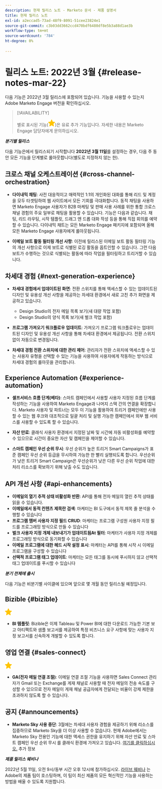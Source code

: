 ```yaml
---
description: 현재 릴리스 노트 - Marketo 문서 - 제품 설명서
title: 현재 릴리스 노트
exl-id: a2eccad5-73ad-48f9-8091-51cee23824e1
source-git-commit: c3b03dd3662ccd470bdf6480df8e5b3a88d1ae3b
workflow-type: tm+mt
source-wordcount: '784'
ht-degree: 0%

---
```


# 릴리스 노트: 2022년 3월 {#release-notes-mar-22}

다음 기능은 2022년 3월 릴리스에 포함되어 있습니다. 기능을 사용할 수 있는지 Adobe Marketo Engage 버전을 확인하십시오.

>[!AVAILABILITY]
>
>별로 표시된 기능(![별](assets/yellow-star.png))은 유료 추가 기능입니다. 자세한 내용은 Marketo Engage 담당자에게 문의하십시오.

**_분기별 릴리스_**

다음 기능은에서 릴리스되기 시작합니다 **2022년 3월 11일**&#x200B;를 설정하는 경우, 다음 주 동안 모든 기능을 단계별로 롤아웃합니다(별도로 지정하지 않는 한).

## 크로스 채널 오케스트레이션 {#cross-channel-orchestration}

* **다이내믹 채팅**: 사전 대응적이고 매력적인 1:1의 개인화된 대화를 통해 리드 및 계정을 모두 타겟팅하여 웹 사이트에서 모든 기회를 극대화합니다. 동적 채팅을 사용하면 Marketo Engage 사용자가 B2B 마케팅 및 판매 사용 사례를 위한 통합 크로스 채널 경험의 주요 일부로 채팅을 활용할 수 있습니다. 기능은 다음과 같습니다. 채팅, 리드 라우팅, 시작 템플릿, 드래그 앤 드롭 대화 작성 등을 통해 직접 회의를 예약할 수 있습니다. 다이내믹 채트는 모든 Marketo Engage 패키지에 포함되며 올해 모든 Marketo Engage 사용자에게 롤아웃됩니다.

* **이메일 보트 활동 필터링 개선 사항**: 이전에 릴리스된 이메일 보트 활동 필터링 기능의 개선 사항으로 이제 보트로 식별된 로깅 활동을 옵트인할 수 있습니다. 그런 다음 보트가 수행하는 것으로 식별되는 활동에 따라 작업을 필터링하고 트리거할 수 있습니다.

## 차세대 경험 {#next-generation-experience}

* **차세대 경험에서 업데이트된 화면**: 전환 스위치를 통해 액세스할 수 있는 업데이트된 디자인 및 유용성 개선 사항을 제공하는 차세대 환경에서 새로 고친 추가 화면을 제공하고 있습니다.

   * Design Studio의 전자 메일 목록 보기(새 대량 작업 포함)
   * Design Studio의 양식 목록 보기(새 벌크 작업 포함)

* **프로그램 가져오기 워크플로우 업데이트**: 가져오기 프로그램 워크플로우는 업데이트된 디자인 및 유용성 개선 사항을 통해 차세대 환경에서 제공됩니다. 전환 스위치 없이 자동으로 변경됩니다.

* **차세대 경험 전환 스위치에 대한 관리 제어**: 관리자가 전환 스위치에 액세스할 수 있는 사용자 유형을 선택할 수 있는 기능을 사용하여 사용자에게 작동하는 방식으로 차세대 경험의 롤아웃을 관리합니다.

## Experience Automation {#experience-automation}

* **셀프서비스 흐름 단계(베타)**: 스마트 캠페인에서 사용할 사용자 지정된 흐름 단계를 작성하는 기능을 사용하여 Marketo Engage과 나머지 스택 간의 연결을 확장합니다. Marketo 사용자 및 파트너는 모두 이 기능을 활용하여 트리거 캠페인에만 사용할 수 있는 웹 후크와 대조적으로 일괄 처리 및 실행 가능한 캠페인에서 외부 웹 서비스를 사용할 수 있도록 할 수 있습니다.

* **자산 만료**: 클래식 사용자 환경에서 지정된 날짜 및 시간에 자동 비활성화를 예약할 수 있으므로 시간이 중요한 자산 및 캠페인을 제어할 수 있습니다.

* **스마트 캠페인 우선 순위 무시**: 우선 순위가 높은 트리거 Smart Campaigns가 표준 캠페인 우선 순위 등급을 무시하여 가능한 한 빨리 실행되도록 합니다. 우선순위가 낮은 트리거 Smart Campaign은 우선순위가 낮은 다른 우선 순위 작업에 대한 처리 리소스를 확보하기 위해 낮출 수도 있습니다.

## API 개선 사항 {#api-enhancements}

* **이메일의 열기 추적 상태 비활성화 반환**: API를 통해 전자 메일의 열린 추적 상태를 읽을 수 있습니다.
* **이메일에서 동적 컨텐츠 제목란 검색**: 마케터는 BI 도구에서 동적 제목 줄 분석을 수행할 수 있습니다
* **프로그램 멤버 사용자 지정 필드 CRUD**: 마케터는 프로그램 구성원 사용자 지정 필드를 프로그래밍 방식으로 만들 수 있습니다
* **벌크 사용자 지정 개체 내보내기가 업데이트됨At 필터**: 마케터가 사용자 지정 개체를 프로그래밍 방식으로 동기화할 수 있습니다
* **이메일 프로그램에 대한 헤드 시작 설정 표시**: 마케터는 API를 통해 시작 시 이메일 프로그램을 구성할 수 있습니다
* **선택적 프로그램 태그 업데이트**: 마케터는 모든 태그를 동시에 푸시하지 않고 선택적 태그 업데이트를 푸시할 수 있습니다

**_분기 전체에 출시_**

다음 기능은 비분기별 사이클에 있으며 앞으로 몇 개월 동안 릴리스될 예정입니다.

## Bizible {#bizible}

![(별)](assets/yellow-star.png)

* **BI 템플릿**: Bizible은 이제 Tableau 및 Power BI에 대한 다운로드 가능한 기본 보고 아티팩트와 샘플 보고서를 제공하여 특정 비즈니스 요구 사항에 맞는 사용자 지정 보고서를 신속하게 개발할 수 있도록 합니다.

## 영업 연결 {#sales-connect}

![(별)](assets/yellow-star.png)

* **GA(전자 메일 연결 조절)**: 이메일 연결 조절 기능을 사용하면 Sales Connect 관리자가 Gmail 또는 Exchange를 게재 채널로 사용할 때 전자 메일의 전송 속도를 구성할 수 있으므로 전자 메일이 게재 채널 공급자에게 전달되는 비율이 강제 제한을 초과하지 않도록 할 수 있습니다.

## 공지 {#announcements}

* **Marketo Sky 사용 중단**: 3월에는 차세대 사용자 경험을 제공하기 위해 리소스를 집중하므로 Marketo Sky을 더 이상 사용할 수 없습니다. 현재 Adobe에서는 Marketo Sky 전용인 기능에 대한 액세스 권한을 유지하기 위해 자산 만료 및 스마트 캠페인 우선 순위 무시 를 클래식 환경에 가져오고 있습니다. [여기를 클릭하십시오.](https://nation.marketo.com/t5/the-next-generation-experience/marketo-sky-deprecation-notice/ba-p/320115#M33) 추가 정보

**_제품 릴리스 웨비나_**

2022년 5월 11일, 오전 9시/동부 시간 오후 12시에 참가하십시오. [라이브 웨비나](https://engage.marketo.com/2022_March_May_Release_Webinar_RegistrationPage.html) 는 Adobe의 제품 팀이 호스팅하며, 이 팀이 최신 제품의 모든 혁신적인 기능을 사용하는 방법을 배울 수 있도록 지원합니다.
